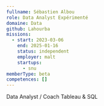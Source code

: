 ```yaml
---
fullname: Sébastien Albou
role: Data Analyst Expérimenté
domaine: Data
github: Lahourba
missions:
  - start: 2023-03-06
    end: 2025-01-16
    status: independent
    employer: malt
    startups:
      - snu
memberType: beta
competences: []
---
```

Data Analyst / Coach Tableau & SQL
